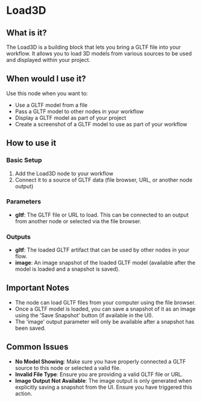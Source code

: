 # Load3D

## What is it?

The Load3D is a building block that lets you bring a GLTF file into your workflow. It allows you to load 3D models from various sources to be used and displayed within your project.

## When would I use it?

Use this node when you want to:

- Use a GLTF model from a file
- Pass a GLTF model to other nodes in your workflow
- Display a GLTF model as part of your project
- Create a screenshot of a GLTF model to use as part of your workflow

## How to use it

### Basic Setup

1. Add the Load3D node to your workflow
1. Connect it to a source of GLTF data (file browser, URL, or another node output)

### Parameters

- **gltf**: The GLTF file or URL to load. This can be connected to an output from another node or selected via the file browser.

### Outputs

- **gltf**: The loaded GLTF artifact that can be used by other nodes in your flow.
- **image**: An image snapshot of the loaded GLTF model (available after the model is loaded and a snapshot is saved).

## Important Notes

- The node can load GLTF files from your computer using the file browser.
- Once a GLTF model is loaded, you can save a snapshot of it as an image using the 'Save Snapshot' button (if available in the UI).
- The 'image' output parameter will only be available after a snapshot has been saved.

## Common Issues

- **No Model Showing**: Make sure you have properly connected a GLTF source to this node or selected a valid file.
- **Invalid File Type**: Ensure you are providing a valid GLTF file or URL.
- **Image Output Not Available**: The image output is only generated when explicitly saving a snapshot from the UI. Ensure you have triggered this action.
